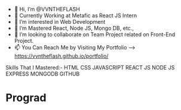 - 👋 Hi, I’m @VVNTHEFLASH
- 🎸 Currently Working at Metafic as React JS Intern
- 👀 I’m interested in Web Development
- 🌱 I’m Mastered React, Node JS, Mongo DB, etc.,
- 💞️ I’m looking to collaborate on Team Project related on Front-End Project.
- 📫 You Can Reach Me by Visiting My Portfolio -->   https://vvntheflash.github.io/portfolio/

Skills That I Mastered:-
HTML
CSS
JAVASCRIPT
REACT JS
NODE JS
EXPRESS
MONGODB
GITHUB

# Prograd

<!---
VVNTHEFLASH/VVNTHEFLASH is a ✨ special ✨ repository because its `README.md` (this file) appears on your GitHub profile.
You can click the Preview link to take a look at your changes.
--->
